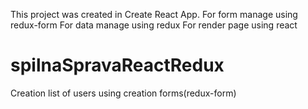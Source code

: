 
This project was created in Create React App.
For form manage using redux-form
For data manage using redux
For render page using react

# spilnaSpravaReactRedux
Creation list of users using creation forms(redux-form) 
